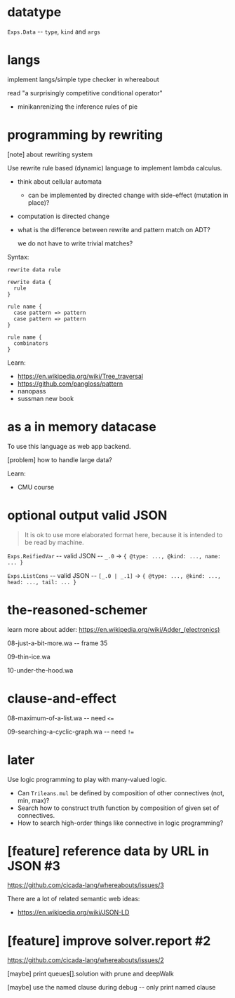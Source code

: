 # datatype

`Exps.Data` -- `type`, `kind` and `args`

# langs

implement langs/simple type checker in whereabout

read "a surprisingly competitive conditional operator"

- minikanrenizing the inference rules of pie

# programming by rewriting

[note] about rewriting system

Use rewrite rule based (dynamic) language
to implement lambda calculus.

- think about cellular automata

  - can be implemented by directed change with side-effect (mutation in place)?

- computation is directed change

- what is the difference between rewrite and pattern match on ADT?

  we do not have to write trivial matches?

Syntax:

```
rewrite data rule

rewrite data {
  rule
}

rule name {
  case pattern => pattern
  case pattern => pattern
}

rule name {
  combinators
}
```

Learn:

- https://en.wikipedia.org/wiki/Tree_traversal
- https://github.com/pangloss/pattern
- nanopass
- sussman new book

# as a in memory datacase

To use this language as web app backend.

[problem] how to handle large data?

Learn:

- CMU course

# optional output valid JSON

> It is ok to use more elaborated format here,
> because it is intended to be read by machine.

`Exps.ReifiedVar` -- valid JSON -- `_.0` -> `{ @type: ..., @kind: ..., name: ... }`

`Exps.ListCons` -- valid JSON -- `[_.0 | _.1]` -> `{ @type: ..., @kind: ..., head: ..., tail: ... }`

# the-reasoned-schemer

learn more about adder: https://en.wikipedia.org/wiki/Adder_(electronics)

08-just-a-bit-more.wa -- frame 35

09-thin-ice.wa

10-under-the-hood.wa

# clause-and-effect

08-maximum-of-a-list.wa -- need `<=`

09-searching-a-cyclic-graph.wa -- need `!=`

# later

Use logic programming to play with many-valued logic.

- Can `Trileans.mul` be defined by composition of other connectives (not, min, max)?
- Search how to construct truth function by composition of given set of connectives.
- How to search high-order things like connective in logic programming?

# [feature] reference data by URL in JSON #3

https://github.com/cicada-lang/whereabouts/issues/3

There are a lot of related semantic web ideas:

- https://en.wikipedia.org/wiki/JSON-LD

# [feature] improve solver.report #2

https://github.com/cicada-lang/whereabouts/issues/2

[maybe] print queues[].solution with prune and deepWalk

[maybe] use the named clause during debug -- only print named clause
